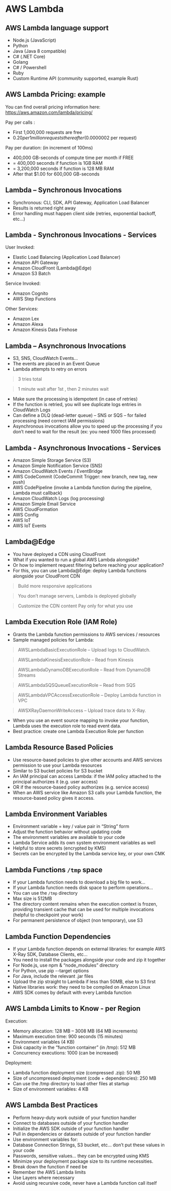 # AWS Lambda

## AWS Lambda language support

* Node.js (JavaScript)
* Python
* Java (Java 8 compatible)
* C# (.NET Core)
* Golang
* C# / Powershell
* Ruby
* Custom Runtime API (community supported, example Rust)

## AWS Lambda Pricing: example

You can find overall pricing information here: https://aws.amazon.com/lambda/pricing/

Pay per calls :

* First 1,000,000 requests are free
* $0.20 per 1 million requests thereafter ($0.0000002 per request)

Pay per duration: (in increment of 100ms)

* 400,000 GB-seconds of compute time per month if FREE
* = 400,000 seconds if function is 1GB RAM
* = 3,200,000 seconds if function is 128 MB RAM
* After that $1.00 for 600,000 GB-seconds

## Lambda – Synchronous Invocations

* Synchronous: CLI, SDK, API Gateway, Application Load Balancer
* Results is returned right away
* Error handling must happen client side (retries, exponential backoff, etc…)

## Lambda - Synchronous Invocations - Services

User Invoked:

* Elastic Load Balancing (Application Load Balancer)
* Amazon API Gateway
* Amazon CloudFront (Lambda@Edge)
* Amazon S3 Batch

Service Invoked:

* Amazon Cognito
* AWS Step Functions

Other Services:

* Amazon Lex
* Amazon Alexa
* Amazon Kinesis Data Firehose

## Lambda – Asynchronous Invocations

* S3, SNS, CloudWatch Events…
* The events are placed in an Event Queue
* Lambda attempts to retry on errors

> 3 tries total

> 1 minute wait after 1st , then 2 minutes wait

* Make sure the processing is idempotent (in case of retries)
* If the function is retried, you will see duplicate logs entries in CloudWatch Logs
* Can define a DLQ (dead-letter queue) – SNS or SQS – for failed processing (need correct IAM permissions)
* Asynchronous invocations allow you to speed up the processing if you don’t need to wait for the result (ex: you need 1000 files processed)

## Lambda - Asynchronous Invocations - Services

* Amazon Simple Storage Service (S3)
* Amazon Simple Notification Service (SNS)
* Amazon CloudWatch Events / EventBridge
* AWS CodeCommit (CodeCommit Trigger: new branch, new tag, new push)
* AWS CodePipeline (invoke a Lambda function during the pipeline, Lambda must callback)
* Amazon CloudWatch Logs (log processing)
* Amazon Simple Email Service
* AWS CloudFormation
* AWS Config
* AWS IoT
* AWS IoT Events

## Lambda@Edge

* You have deployed a CDN using CloudFront
* What if you wanted to run a global AWS Lambda alongside?
* Or how to implement request filtering before reaching your application?
* For this, you can use Lambda@Edge: deploy Lambda functions alongside your CloudFront CDN

> Build more responsive applications

> You don’t manage servers, Lambda is deployed globally

> Customize the CDN content
> Pay only for what you use

## Lambda Execution Role (IAM Role)

* Grants the Lambda function permissions to AWS services / resources
* Sample managed policies for Lambda:

> AWSLambdaBasicExecutionRole – Upload logs to CloudWatch.

> AWSLambdaKinesisExecutionRole – Read from Kinesis

> AWSLambdaDynamoDBExecutionRole – Read from DynamoDB Streams

> AWSLambdaSQSQueueExecutionRole – Read from SQS

> AWSLambdaVPCAccessExecutionRole – Deploy Lambda function in VPC

> AWSXRayDaemonWriteAccess – Upload trace data to X-Ray.

* When you use an event source mapping to invoke your function, Lambda uses the execution role to read event data.
* Best practice: create one Lambda Execution Role per function

## Lambda Resource Based Policies

* Use resource-based policies to give other accounts and AWS services permission to use your Lambda resources
* Similar to S3 bucket policies for S3 bucket
* An IAM principal can access Lambda:
if the IAM policy attached to the principal authorizes it (e.g. user access)
* OR if the resource-based policy authorizes (e.g. service access)
* When an AWS service like Amazon S3 calls your Lambda function, the resource-based policy gives it access.

## Lambda Environment Variables

* Environment variable = key / value pair in “String” form
* Adjust the function behavior without updating code
* The environment variables are available to your code
* Lambda Service adds its own system environment variables as well
* Helpful to store secrets (encrypted by KMS)
* Secrets can be encrypted by the Lambda service key, or your own CMK

## Lambda Functions `/tmp` space

* If your Lambda function needs to download a big file to work…
* If your Lambda function needs disk space to perform operations…
* You can use the `/tmp` directory
* Max size is 512MB
* The directory content remains when the execution context is frozen, providing transient cache that can be used for multiple invocations (helpful to checkpoint your work)
* For permanent persistence of object (non temporary), use S3

## Lambda Function Dependencies

* If your Lambda function depends on external libraries: for example AWS X-Ray SDK, Database Clients, etc…
* You need to install the packages alongside your code and zip it together
* For Node.js, use npm & “node_modules” directory
* For Python, use pip --target options
* For Java, include the relevant .jar files
* Upload the zip straight to Lambda if less than 50MB, else to S3 first
* Native libraries work: they need to be compiled on Amazon Linux
* AWS SDK comes by default with every Lambda function

## AWS Lambda Limits to Know - per Region

Execution:

* Memory allocation: 128 MB – 3008 MB (64 MB increments)
* Maximum execution time: 900 seconds (15 minutes)
* Environment variables (4 KB)
* Disk capacity in the “function container” (in /tmp): 512 MB
* Concurrency executions: 1000 (can be increased)

Deployment:

* Lambda function deployment size (compressed .zip): 50 MB
* Size of uncompressed deployment (code + dependencies): 250 MB
* Can use the /tmp directory to load other files at startup
* Size of environment variables: 4 KB

## AWS Lambda Best Practices

* Perform heavy-duty work outside of your function handler
* Connect to databases outside of your function handler
* Initialize the AWS SDK outside of your function handler
* Pull in dependencies or datasets outside of your function handler
* Use environment variables for:
* Database Connection Strings, S3 bucket, etc… don’t put these values in your code
* Passwords, sensitive values… they can be encrypted using KMS
* Minimize your deployment package size to its runtime necessities.
* Break down the function if need be
* Remember the AWS Lambda limits
* Use Layers where necessary
* Avoid using recursive code, never have a Lambda function call itself

